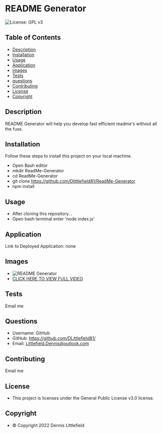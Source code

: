 
# README Generator
![License: GPL v3](https://img.shields.io/badge/License-GPLv3-blue.svg)

## Table of Contents
- [Description](#description)
- [Installation](#installation)
- [Usage](#usage)
- [Application](#application)
- [images](#images)
- [Tests](#tests)
- [questions](#questions)
- [Contributing](#contributing)
- [License](#license)
- [Copyright](#copyright)

## Description
README Generator will help you develop fast efficient readme's without all the fuss.

## Installation

Follow these steps to install this project on your local machine.
- Open Bash editor
- mkdir ReadMe-Generator
- cd ReadMe-Generator
- git clone https://github.com/Dlittlefield81/ReadMe-Generator
- npm install

## Usage
- After cloning this repository...
- Open bash terminal enter 'node index.js'

## Application
Link to Deployed Application: none

## Images
- ![README Generator](./assets/images/ReadMe-Generator.gif)
- [CLICK HERE TO VIEW FULL VIDEO](./assets/images/ReadMe-Generator.webm)
## Tests
Email me

## Questions
- Username: GitHub
- GitHub: https://github.com/DLittlefield81/
- Email: Littlefield.Dennis@outlook.com

## Contributing
Email me


## License
- This project is licenses under the General Public License v3.0 license.


## Copyright
- © Copyright 2022 Dennis Littlefield